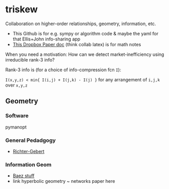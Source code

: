 # triskew
Collaboration on higher-order relationships, geometry, information, etc.

* This Github is for e.g. sympy or algorithm code & maybe the yaml for that Ellis+John info-sharing app
* [This Dropbox Paper doc]() (think collab latex) is for math notes

When you need a motivation:  How can we detect market-inefficiency using irreducible rank-3 info?

Rank-3 info is (for a choice of info-compression fcn `I`):

  `I(x,y,z) < min{ I(i,j) + I(j,k) - I(j) }` for any arrangement of `i,j,k` over `x,y,z`

## Geometry
### Software
pymanopt
### General Pedadgogy
- [Richter-Gebert](https://www.amazon.com/Perspectives-Projective-Geometry-Through-Complex/dp/3642172857/)
### Information Geom
- [Baez stuff](http://math.ucr.edu/home/baez/information/)
- link hyperbolic geometry ~ networks paper here
